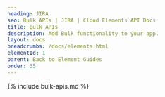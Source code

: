 ```yaml
---
heading: JIRA
seo: Bulk APIs | JIRA | Cloud Elements API Docs
title: Bulk APIs
description: Add Bulk functionality to your app.
layout: docs
breadcrumbs: /docs/elements.html
elementId: 1
parent: Back to Element Guides
order: 35
---
```


{% include bulk-apis.md %}
